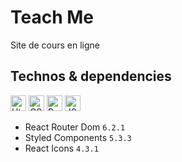 # Teach Me

Site de cours en ligne

## Technos & dependencies

<img src="https://img.shields.io/badge/HTML5-E34F26?style=for-the-badge&logo=html5&logoColor=white" alt="Html logo" title="Html" height="25" /> <img src="https://img.shields.io/badge/CSS3-1572B6?style=for-the-badge&logo=css3&logoColor=white" alt="CSS logo" title="CSS" height="25"/> <img src="https://img.shields.io/badge/React-20232A?style=for-the-badge&logo=react&logoColor=61DAFB" alt="React logo" title="React" height="25" /> <img src="https://img.shields.io/badge/JavaScript-323330?style=for-the-badge&logo=javascript&logoColor=F7DF1E" alt="JS logo" title="JS" height="25" /> 

- React Router Dom `6.2.1`
- Styled Components `5.3.3`
- React Icons `4.3.1`

